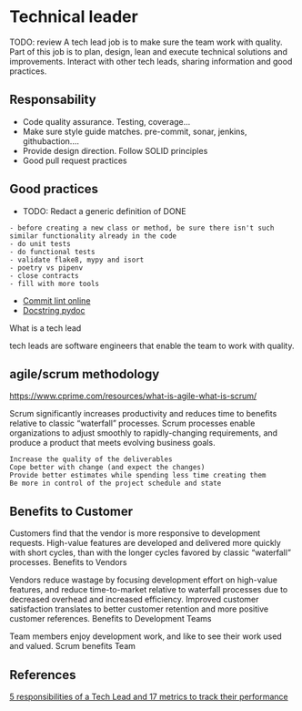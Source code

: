 # Technical leader

TODO: review
A tech lead job is to make sure the team work with quality.
Part of this job is to plan, design, lean and execute technical solutions and improvements.
Interact with other tech leads, sharing information and good practices.

## Responsability
- Code quality assurance. Testing, coverage...
- Make sure style guide matches. pre-commit, sonar, jenkins, githubaction....
- Provide design direction. Follow SOLID principles
- Good pull request practices

## Good practices

- TODO: Redact a generic definition of DONE
```
- before creating a new class or method, be sure there isn't such similar functionality already in the code
- do unit tests
- do functional tests
- validate flake8, mypy and isort
- poetry vs pipenv
- close contracts
- fill with more tools
```
- [Commit lint online](https://commitlint.io/)
- [Docstring pydoc](https://www.datacamp.com/tutorial/docstrings-python)


What is a tech lead

tech leads are software engineers that enable the team to work with quality.


## agile/scrum methodology

https://www.cprime.com/resources/what-is-agile-what-is-scrum/


 Scrum significantly increases productivity and reduces time to benefits relative to classic “waterfall” processes. Scrum processes enable organizations to adjust smoothly to rapidly-changing requirements, and produce a product that meets evolving business goals.


    Increase the quality of the deliverables
    Cope better with change (and expect the changes)
    Provide better estimates while spending less time creating them
    Be more in control of the project schedule and state


## Benefits to Customer

Customers find that the vendor is more responsive to development requests. High-value features are developed and delivered more quickly with short cycles, than with the longer cycles favored by classic “waterfall” processes.
Benefits to Vendors

Vendors reduce wastage by focusing development effort on high-value features, and reduce time-to-market relative to waterfall processes due to decreased overhead and increased efficiency. Improved customer satisfaction translates to better customer retention and more positive customer references.
Benefits to Development Teams

Team members enjoy development work, and like to see their work used and valued. Scrum benefits Team




## References

[5 responsibilities of a Tech Lead and 17 metrics to track their performance](https://sourcelevel.io/blog/5-responsibilities-of-a-tech-lead-and-17-metrics-to-track-their-performance)
